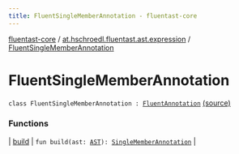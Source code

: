 ```yaml
---
title: FluentSingleMemberAnnotation - fluentast-core
---
```


[fluentast-core](../../index.html) / [at.hschroedl.fluentast.ast.expression](../index.html) / [FluentSingleMemberAnnotation](.)

# FluentSingleMemberAnnotation

`class FluentSingleMemberAnnotation : `[`FluentAnnotation`](../-fluent-annotation.html) [(source)](http://github.com/hschroedl/fluentast/tree/master/core/at.hschroedl.fluentast/ast/expression/SingleMemberAnnotation.kt#L6)

### Functions

| [build](build.html) | `fun build(ast: `[`AST`](https://help.eclipse.org/neon/topic/org.eclipse.jdt.doc.isv/reference/api/org/eclipse/jdt/core/dom/AST.html)`): `[`SingleMemberAnnotation`](https://help.eclipse.org/neon/topic/org.eclipse.jdt.doc.isv/reference/api/org/eclipse/jdt/core/dom/SingleMemberAnnotation.html) |

